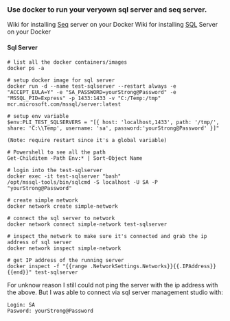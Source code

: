 ### Use docker to run your veryown sql server and seq server.

Wiki for installing [Seq](https://pandell.atlassian.net/wiki/spaces/PLI/pages/306348220/Logging+Seq) server on your Docker
Wiki for installing [SQL](https://pandell.atlassian.net/wiki/spaces/PLI/pages/90701825/Setup+SQL+Server+in+Docker) Server on your Docker

#### Sql Server

```
# list all the docker containers/images
docker ps -a

# setup docker image for sql server
docker run -d --name test-sqlserver --restart always -e "ACCEPT_EULA=Y" -e "SA_PASSWORD=yourStrong@Password" -e "MSSQL_PID=Express" -p 1433:1433 -v "C:/Temp:/tmp" mcr.microsoft.com/mssql/server:latest

# setup env variable 
$env:PLI_TEST_SQLSERVERS = "[{ host: 'localhost,1433', path: '/tmp/', share: 'C:\\Temp', username: 'sa', password:'yourStrong@Password' }]"

(Note: require restart since it's a global variable)

# Powershell to see all the path
Get-Childitem -Path Env:* | Sort-Object Name

# login into the test-sqlserver
docker exec -it test-sqlserver "bash"
/opt/mssql-tools/bin/sqlcmd -S localhost -U SA -P "yourStrong@Password"

# create simple network
docker network create simple-network

# connect the sql server to network
docker network connect simple-network test-sqlserver

# inspect the network to make sure it's connected and grab the ip address of sql server
docker network inspect simple-network

# get IP address of the running server
docker inspect -f "{{range .NetworkSettings.Networks}}{{.IPAddress}}{{end}}" test-sqlserver
```

For unknow reason I still could not ping the server with the ip address with the above. But I was able to connect via sql server management studio with:
```Server Name: localhost,1433
Login: SA
Pasword: yourStrong@Password
```
